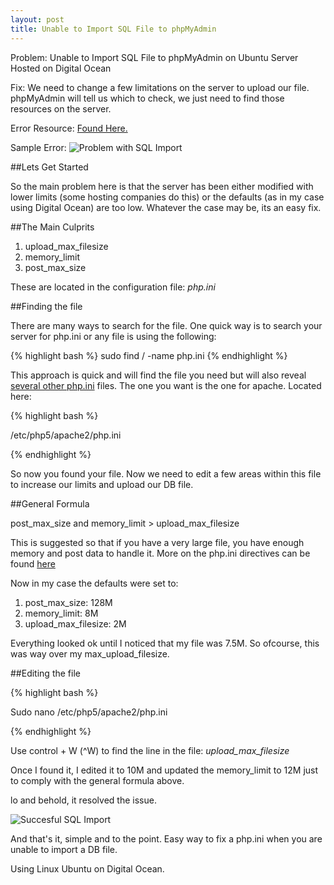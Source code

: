 ```yaml
---
layout: post
title: Unable to Import SQL File to phpMyAdmin
---
```


Problem: Unable to Import SQL File to phpMyAdmin on Ubuntu Server Hosted on Digital Ocean

Fix: We need to change a few limitations on the server to upload our file. phpMyAdmin will tell us which to check, we just need to find those resources on the server.

Error Resource: [Found Here.](http://docs.phpmyadmin.net/en/latest/faq.html#faq1-16)

Sample Error:
![Problem with SQL Import]({{site.url}}/assets/UnableToImportSQL.png)

##Lets Get Started

So the main problem here is that the server has been either modified with lower limits (some hosting companies do this) or the defaults (as in my case using Digital Ocean) are too low. Whatever the case may be, its an easy fix.

##The Main Culprits

1. upload\_max\_filesize
2. memory_limit
3. post\_max\_size

These are located in the configuration file: *php.ini*

##Finding the file

There are many ways to search for the file. One quick way is to search your server for php.ini or any file is using the following:

{% highlight bash %}
sudo find / -name php.ini
{% endhighlight %}

This approach is quick and will find the file you need but will also reveal [several other php.ini](http://askubuntu.com/questions/356968/find-the-correct-php-ini-file) files. The one you want is the one for apache. Located here:

{% highlight bash %}

/etc/php5/apache2/php.ini

{% endhighlight %}

So now you found your file. Now we need to edit a few areas within this file to increase our limits and upload our DB file.

##General Formula

post\_max\_size and memory_limit > upload\_max\_filesize

This is suggested so that if you have a very large file, you have enough memory and post data to handle it. More on the php.ini directives can be found [here](http://php.net/manual/en/ini.core.php)

Now in my case the defaults were set to:

1. post\_max\_size: 128M
2. memory_limit: 8M
3. upload\_max\_filesize: 2M

Everything looked ok until I noticed that my file was 7.5M. So ofcourse, this was way over my max\_upload\_filesize. 

##Editing the file

{% highlight bash %} 

Sudo nano /etc/php5/apache2/php.ini

{% endhighlight %}

Use control + W (^W) to find the line in the file: *upload\_max\_filesize*

Once I found it, I edited it to 10M and updated the memory_limit to 12M just to comply with the general formula above.

lo and behold, it resolved the issue.

![Succesful SQL Import]({{site.url}}/assets/SuccesfulImport.png)

And that's it, simple and to the point. Easy way to fix a php.ini when you are unable to import a DB file. 

Using Linux Ubuntu on Digital Ocean.



